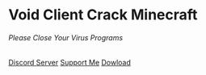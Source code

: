 # Void Client Crack Minecraft

###### Please Close Your Virus Programs

[Discord Server](https://ay.live/A8HMFR)
[Support Me](http://fumacrom.com/1kIma)
[Dowload](https://gitizle.vip/FORZ)
